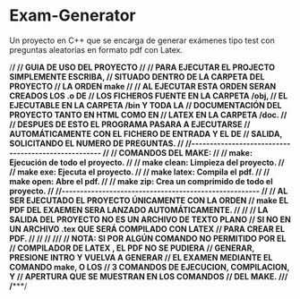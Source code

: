 # Exam-Generator


Un proyecto en C++ que se encarga de generar exámenes tipo test con preguntas aleatorias en formato pdf con
Latex.

/****************************************************/
// GUIA DE USO DEL PROYECTO
//
// PARA EJECUTAR EL PROJECTO SIMPLEMENTE ESCRIBA,
// SITUADO DENTRO DE LA CARPETA DEL PROYECTO
// LA ORDEN make
//
// AL EJECUTAR ESTA ORDEN SERAN CREADOS LOS .o DE
// LOS FICHEROS FUENTE EN LA CARPETA /obj,
// EL EJECUTABLE EN LA CARPETA /bin Y TODA LA
// DOCUMENTACIÓN DEL PROYECTO TANTO EN HTML COMO EN
// LATEX EN LA CARPETA /doc.
//
// DESPUES DE ESTO EL PROGRAMA PASARA A EJECUTARSE
// AUTOMÁTICAMENTE CON EL FICHERO DE ENTRADA Y EL DE
// SALIDA, SOLICITANDO EL NUMERO DE PREGUNTAS.
//
//----------------------------------------------------
//
// COMANDOS DEL MAKE:
//
// make: Ejecución de todo el proyecto.
//
// make clean: Limpieza del proyecto.
//
// make exe: Ejecuta el proyecto.
//
// make latex: Compila el pdf.
//
// make open: Abre el pdf.
//
// make zip: Crea un comprimido de todo el proyecto.
//
//------------------------------------------------------
//
// AL SER EJECUTADO EL PROYECTO ÚNICAMENTE CON LA ORDEN
// make EL PDF DEL EXAEMEN SERA LANZADO AUTOMÁTICAMENTE.
//
//
// LA SALIDA DEL PROYECTO NO ES UN ARCHIVO DE TEXTO PLANO
// SI NO EN UN ARCHIVO .tex QUE SERÁ COMPILADO CON LATEX
// PARA CREAR EL PDF.
//
//
//
//******************************************************/
// NOTA: SI POR ALGÚN COMANDO NO PERMITIDO POR EL
// 		 COMPILADOR DE LATEX , EL PDF NO SE PUDIERA
//		 GENERAR, PRESIONE INTRO Y VUELVA A GENERAR
//		 EL EXAMEN MEDIANTE EL COMANDO make, O LOS
//		 3 COMANDOS DE EJECUCION, COMPILACION, Y
//		 APERTURA QUE SE MUESTRAN EN LOS COMANDOS
//		 DEL MAKE.
//******************************************************/
/*******************************************************/
